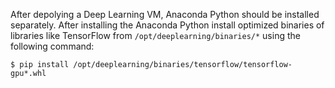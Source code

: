 After depolying a Deep Learning VM, Anaconda Python should be installed separately. After installing the Anaconda Python install optimized binaries of libraries like TensorFlow from `/opt/deeplearning/binaries/*` using the following command:

```
$ pip install /opt/deeplearning/binaries/tensorflow/tensorflow-gpu*.whl
```
